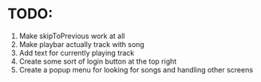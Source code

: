 # TODO:

1. Make skipToPrevious work at all
2. Make playbar actually track with song
3. Add text for currently playing track
4. Create some sort of login button at the top right
5. Create a popup menu for looking for songs and handling other screens

